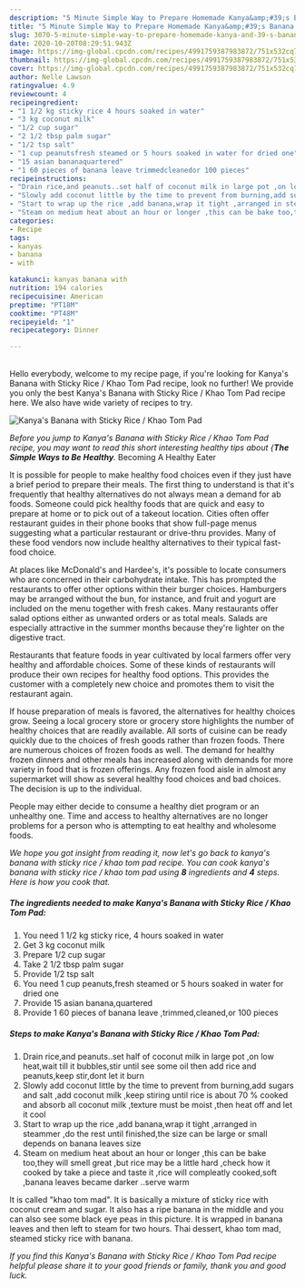 ```yaml
---
description: "5 Minute Simple Way to Prepare Homemade Kanya&amp;#39;s Banana with Sticky Rice / Khao Tom Pad"
title: "5 Minute Simple Way to Prepare Homemade Kanya&amp;#39;s Banana with Sticky Rice / Khao Tom Pad"
slug: 3070-5-minute-simple-way-to-prepare-homemade-kanya-and-39-s-banana-with-sticky-rice-khao-tom-pad
date: 2020-10-20T08:29:51.943Z
image: https://img-global.cpcdn.com/recipes/4991759387983872/751x532cq70/kanyas-banana-with-sticky-rice-khao-tom-pad-recipe-main-photo.jpg
thumbnail: https://img-global.cpcdn.com/recipes/4991759387983872/751x532cq70/kanyas-banana-with-sticky-rice-khao-tom-pad-recipe-main-photo.jpg
cover: https://img-global.cpcdn.com/recipes/4991759387983872/751x532cq70/kanyas-banana-with-sticky-rice-khao-tom-pad-recipe-main-photo.jpg
author: Nelle Lawson
ratingvalue: 4.9
reviewcount: 4
recipeingredient:
- "1 1/2 kg sticky rice 4 hours soaked in water"
- "3 kg coconut milk"
- "1/2 cup sugar"
- "2 1/2 tbsp palm sugar"
- "1/2 tsp salt"
- "1 cup peanutsfresh steamed or 5 hours soaked in water for dried one"
- "15 asian bananaquartered"
- "1 60 pieces of banana leave trimmedcleanedor 100 pieces"
recipeinstructions:
- "Drain rice,and peanuts..set half of coconut milk in large pot ,on low heat,wait till it bubbles,stir until see some oil then add rice and peanuts,keep stir,dont let it burn"
- "Slowly add coconut little by the time to prevent from burning,add sugars and salt ,add coconut milk ,keep stiring until rice is about 70 % cooked and absorb all coconut milk ,texture must be moist ,then heat off and let it cool"
- "Start to wrap up the rice ,add banana,wrap it tight ,arranged in steammer ,do the rest until finished,the size can be large or small depends on banana leaves size"
- "Steam on medium heat about an hour or longer ,this can be bake too,they will smell great ,but rice may be a little hard ,check how it cooked by take a piece and taste it ,rice will compleatly cooked,soft ,banana leaves became darker ..serve warm"
categories:
- Recipe
tags:
- kanyas
- banana
- with

katakunci: kanyas banana with 
nutrition: 194 calories
recipecuisine: American
preptime: "PT18M"
cooktime: "PT48M"
recipeyield: "1"
recipecategory: Dinner

---
```

<br>
Hello everybody, welcome to my recipe page, if you're looking for Kanya&#39;s Banana with Sticky Rice / Khao Tom Pad recipe, look no further! We provide you only the best Kanya&#39;s Banana with Sticky Rice / Khao Tom Pad recipe here. We also have wide variety of recipes to try.
<br>


![Kanya&#39;s Banana with Sticky Rice / Khao Tom Pad](https://img-global.cpcdn.com/recipes/4991759387983872/751x532cq70/kanyas-banana-with-sticky-rice-khao-tom-pad-recipe-main-photo.jpg)

<i>Before you jump to Kanya&#39;s Banana with Sticky Rice / Khao Tom Pad recipe, you may want to read this short interesting healthy tips about {<strong>The Simple Ways to Be Healthy</strong>.</i>
Becoming A Healthy Eater

It is possible for people to make healthy food choices even if they just have a brief period to prepare their meals. The first thing to understand is that it's frequently that healthy alternatives do not always mean a demand for ab foods. Someone could pick healthy foods that are quick and easy to prepare at home or to pick out of a takeout location. Cities often offer restaurant guides in their phone books that show full-page menus suggesting what a particular restaurant or drive-thru provides. Many of these food vendors now include healthy alternatives to their typical fast-food choice.

At places like McDonald's and Hardee's, it's possible to locate consumers who are concerned in their carbohydrate intake.  This has prompted the restaurants to offer other options within their burger choices. Hamburgers may be arranged without the bun, for instance, and fruit and yogurt are included on the menu together with fresh cakes. Many restaurants offer salad options either as unwanted orders or as total meals.  Salads are especially attractive in the summer months because they're lighter on the digestive tract.

Restaurants that feature foods in year cultivated by local farmers offer very healthy and affordable choices. Some of these kinds of restaurants will produce their own recipes for healthy food options.  This provides the customer with a completely new choice and promotes them to visit the restaurant again.

If house preparation of meals is favored, the alternatives for healthy choices grow. Seeing a local grocery store or grocery store highlights the number of healthy choices that are readily available.  All sorts of cuisine can be ready quickly due to the choices of fresh goods rather than frozen foods. There are numerous choices of frozen foods as well. The demand for healthy frozen dinners and other meals has increased along with demands for more variety in food that is frozen offerings. Any frozen food aisle in almost any supermarket will show as several healthy food choices and bad choices. The decision is up to the individual.

People may either decide to consume a healthy diet program or an unhealthy one. Time and access to healthy alternatives are no longer problems for a person who is attempting to eat healthy and wholesome foods.


<i>We hope you got insight from reading it, now let's go back to kanya&#39;s banana with sticky rice / khao tom pad recipe. You can cook kanya&#39;s banana with sticky rice / khao tom pad using <strong>8</strong> ingredients and <strong>4</strong> steps. Here is how you cook that.
</i>

##### The ingredients needed to make Kanya&#39;s Banana with Sticky Rice / Khao Tom Pad:

1. You need 1 1/2 kg sticky rice, 4 hours soaked in water
1. Get 3 kg coconut milk
1. Prepare 1/2 cup sugar
1. Take 2 1/2 tbsp palm sugar
1. Provide 1/2 tsp salt
1. You need 1 cup peanuts,fresh steamed or 5 hours soaked in water for dried one
1. Provide 15 asian banana,quartered
1. Provide 1 60 pieces of banana leave ,trimmed,cleaned,or 100 pieces


##### Steps to make Kanya&#39;s Banana with Sticky Rice / Khao Tom Pad:

1. Drain rice,and peanuts..set half of coconut milk in large pot ,on low heat,wait till it bubbles,stir until see some oil then add rice and peanuts,keep stir,dont let it burn
1. Slowly add coconut little by the time to prevent from burning,add sugars and salt ,add coconut milk ,keep stiring until rice is about 70 % cooked and absorb all coconut milk ,texture must be moist ,then heat off and let it cool
1. Start to wrap up the rice ,add banana,wrap it tight ,arranged in steammer ,do the rest until finished,the size can be large or small depends on banana leaves size
1. Steam on medium heat about an hour or longer ,this can be bake too,they will smell great ,but rice may be a little hard ,check how it cooked by take a piece and taste it ,rice will compleatly cooked,soft ,banana leaves became darker ..serve warm


It is called &#34;khao tom mad&#34;. It is basically a mixture of sticky rice with coconut cream and sugar. It also has a ripe banana in the middle and you can also see some black eye peas in this picture. It is wrapped in banana leaves and then left to steam for two hours. Thai dessert, khao tom mad, steamed sticky rice with banana. 

<i>If you find this Kanya&#39;s Banana with Sticky Rice / Khao Tom Pad recipe helpful please share it to your good friends or family, thank you and good luck.</i>
